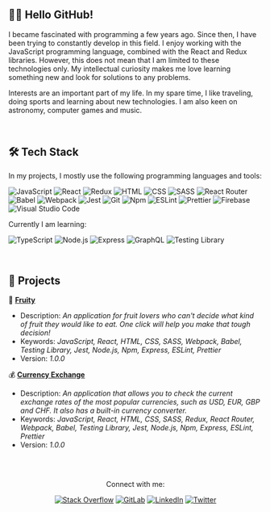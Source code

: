 <!-- ABOUT ME -->
## 👋🏻 Hello GitHub!
I became fascinated with programming a few years ago. Since then, I have been trying to constantly develop in this field. I enjoy working with the JavaScript programming language, combined with the React and Redux libraries. However, this does not mean that I am limited to these technologies only. My intellectual curiosity makes me love learning something new and look for solutions to any problems.

Interests are an important part of my life. In my spare time, I like traveling, doing sports and learning about new technologies. I am also keen on astronomy, computer games and music.

<br/>

<!-- TECHNOLOGY STACK -->
## 🛠️ Tech Stack
In my projects, I mostly use the following programming languages and tools:

![JavaScript](https://img.shields.io/badge/JavaScript-424242?style=flat&logo=javascript&logoColor=F7DF1E)
![React](https://img.shields.io/badge/React-424242?style=flat&logo=react&logoColor=61DAFB)
![Redux](https://img.shields.io/badge/Redux-424242?style=flat&logo=redux&logoColor=764ABC)
![HTML](https://img.shields.io/badge/HTML-424242?style=flat&logo=html5&logoColor=E34F26)
![CSS](https://img.shields.io/badge/CSS-424242?style=flat&logo=css3&logoColor=1572B6)
![SASS](https://img.shields.io/badge/SASS-424242?style=flat&logo=SASS&logoColor=CC6699)
![React Router](https://img.shields.io/badge/React%20Router-424242?logo=react-router&logoColor=CA4245)
![Babel](https://img.shields.io/badge/Babel-424242?style=flat&logo=babel&logoColor=F9DC3E)
![Webpack](https://img.shields.io/badge/Webpack-424242?style=flat&logo=webpack&logoColor=8DD6F9)
![Jest](https://img.shields.io/badge/Jest-424242?style=flat&logo=jest&logoColor=C21325)
![Git](https://img.shields.io/badge/Git-424242?style=flat&logo=git&logoColor=F05032)
![Npm](https://img.shields.io/badge/Npm-424242?style=flat&logo=npm&logoColor=CB3837)
![ESLint](https://img.shields.io/badge/ESLint-424242?style=flat&logo=eslint&logoColor=4B32C3)
![Prettier](https://img.shields.io/badge/Prettier-424242?style=flat&logo=prettier&logoColor=F7B93E)
![Firebase](https://img.shields.io/badge/Firebase-424242?style=flat&logo=firebase&logoColor=FFCA28)
![Visual Studio Code](https://img.shields.io/badge/Visual%20Studio%20Code-424242?style=flat&logo=visual%20studio%20code&logoColor=007ACC)

Currently I am learning:

![TypeScript](https://img.shields.io/badge/TypeScript-424242?style=flat&logo=typescript&logoColor=3178C6)
![Node.js](https://img.shields.io/badge/Node.js-424242?style=flat&logo=node.js&logoColor=339933)
![Express](https://img.shields.io/badge/Express-424242?style=flat&logo=express&logoColor=FFFFFF)
![GraphQL](https://img.shields.io/badge/GraphQL-424242?style=flat&logo=graphql&logoColor=E10098)
![Testing Library](https://img.shields.io/badge/Testing%20Library-424242?style=flat&logo=testinglibrary&logoColor=E33332)

<br/>

<!-- MY PROJECTS -->
## 💼 Projects
🍓 <a href="https://github.com/lszymanski7/fruity-app"><b>Fruity</b></a>
- Description: <i>An application for fruit lovers who can't decide what kind of fruit they would like to eat. One click will help you make that tough decision!</i>
- Keywords: <i>JavaScript, React, HTML, CSS, SASS, Webpack, Babel, Testing Library, Jest, Node.js, Npm, Express, ESLint, Prettier</i>
- Version: <i>1.0.0</i>

💰 <a href="https://github.com/lszymanski7/currency-exchange-app"><b>Currency Exchange</b></a>
- Description: <i>An application that allows you to check the current exchange rates of the most popular currencies, such as USD, EUR, GBP and CHF. It also has a built-in currency converter.</i>
- Keywords: <i>JavaScript, React, HTML, CSS, SASS, Redux, React Router, Webpack, Babel, Testing Library, Jest, Node.js, Npm, Express, ESLint, Prettier</i>
- Version: <i>1.0.0</i>

<br/>

<!-- STATISTICS -->
<!-- ## 📊 Statistics
[![GitHub Stats Card](https://github-readme-stats.vercel.app/api?username=lszymanski7&theme=default&show_icons=true&custom_title=Activity&include_all_commits=true)](https://github.com/lszymanski7)

[![GitHub Most Used Languages Card](https://github-readme-stats.vercel.app/api/top-langs/?username=lszymanski7&theme=default&custom_title=Most%20Used%20Languages&card_width=495&langs_count=3)](https://github.com/lszymanski7)

<br/> -->

<!-- ACHIEVEMENTS -->
<!-- ## 🏆 Achievements
[![GitHub Profile Trophy Card](https://github-profile-trophy.vercel.app/?username=lszymanski7&theme=flat&margin-w=10&no-bg=false)](https://github.com/lszymanski7)

<br/> -->

<!-- LINKS -->
##
<div align="center">
  <p>Connect with me:</p>
  
  [![Stack Overflow](https://img.shields.io/badge/Stack%20Overflow-F58025?style=flat&logo=stackoverflow&logoColor=white)](https://stackoverflow.com/users/18706083)
  [![GitLab](https://img.shields.io/badge/GitLab-424242?style=flat&logo=gitlab)](https://gitlab.com/lszymanski7)
  [![LinkedIn](https://img.shields.io/badge/LinkedIn-0A66C2?style=flat&logo=linkedin)](https://linkedin.com/in/lszymanski7)
  [![Twitter](https://img.shields.io/twitter/follow/lszymanski7_?label=Twitter&style=social)](https://twitter.com/lszymanski7_)
  
</div>
